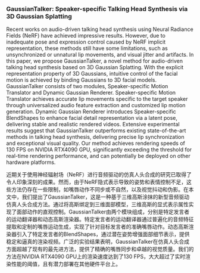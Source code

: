 ### GaussianTalker: Speaker-specific Talking Head Synthesis via 3D Gaussian Splatting

Recent works on audio-driven talking head synthesis using Neural Radiance Fields (NeRF) have achieved impressive results. However, due to inadequate pose and expression control caused by NeRF implicit representation, these methods still have some limitations, such as unsynchronized or unnatural lip movements, and visual jitter and artifacts. In this paper, we propose GaussianTalker, a novel method for audio-driven talking head synthesis based on 3D Gaussian Splatting. With the explicit representation property of 3D Gaussians, intuitive control of the facial motion is achieved by binding Gaussians to 3D facial models. GaussianTalker consists of two modules, Speaker-specific Motion Translator and Dynamic Gaussian Renderer. Speaker-specific Motion Translator achieves accurate lip movements specific to the target speaker through universalized audio feature extraction and customized lip motion generation. Dynamic Gaussian Renderer introduces Speaker-specific BlendShapes to enhance facial detail representation via a latent pose, delivering stable and realistic rendered videos. Extensive experimental results suggest that GaussianTalker outperforms existing state-of-the-art methods in talking head synthesis, delivering precise lip synchronization and exceptional visual quality. Our method achieves rendering speeds of 130 FPS on NVIDIA RTX4090 GPU, significantly exceeding the threshold for real-time rendering performance, and can potentially be deployed on other hardware platforms.

近期关于使用神经辐射场（NeRF）进行音频驱动的仿真人头合成的研究已取得了令人印象深刻的成果。然而，由于NeRF隐式表示导致的姿势和表情控制不足，这些方法仍存在一些限制，如嘴唇动作不同步或不自然，以及视觉抖动和伪影。在本文中，我们提出了GaussianTalker，这是一种基于三维高斯涂抹的新型音频驱动仿真人头合成方法。通过将高斯绑定到三维面部模型，三维高斯的显式表示属性实现了面部动作的直观控制。GaussianTalker由两个模块组成，分别是特定发言者的运动翻译器和动态高斯渲染器。特定发言者的运动翻译器通过普遍化的音频特征提取和定制的嘴唇运动生成，实现了针对目标发言者的准确嘴唇动作。动态高斯渲染器引入了特定发言者的BlendShapes，通过潜在姿势增强面部细节表示，提供稳定和逼真的渲染视频。广泛的实验结果表明，GaussianTalker在仿真人头合成方面超越了现有的最先进方法，提供了精确的嘴唇同步和卓越的视觉质量。我们的方法在NVIDIA RTX4090 GPU上的渲染速度达到了130 FPS，大大超过了实时渲染性能的阈值，且有潜力部署在其他硬件平台上。
